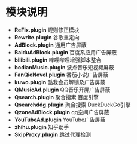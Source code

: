 # 模块说明
- **ReFix.plugin**  规则修正模块
- **Rewrite.plugin** 谷歌重定向
- **AdBlock.plugin** 通用广告屏蔽
- **BaiduAdBlock.plugin** 百度系应用广告屏蔽
- **bilibili.plugin**  哔哩哔哩增强脚本整合
- **bodianMusic.plugin** 波点音乐短视频屏蔽
- **FanQieNovel.plugin**  番茄小说广告屏蔽
- **kuwo.plugin** 酷我会员解锁及广告屏蔽
- **QMusicAd.plugin**  QQ音乐开屏广告屏蔽
- **Qsearch.plugin**  聚合搜索 百度引擎
- **Qsearchddg.plugin**  聚合搜索 DuckDuckGo引擎
- **QzoneAdBlock.plugin** qq空间广告屏蔽
- **YouTubeAd.plugin** YouTube广告屏蔽
- **zhihu.plugin**  知乎助手
- **SkipProxy.plugin** 跳过代理检测